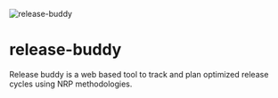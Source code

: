 ![release-buddy](https://github.com/TalatCikikci/release-buddy/wiki/img/logo/android-chrome-512x512.png)

# release-buddy
Release buddy is a web based tool to track and plan optimized release cycles using NRP methodologies.
